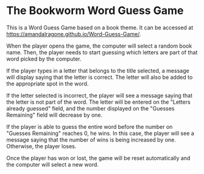 # The Bookworm Word Guess Game

This is a Word Guess Game based on a book theme. It can be accessed at https://amandalragone.github.io/Word-Guess-Game/.

When the player opens the game, the computer will select a random book name.
Then, the player needs to start guessing which letters are part of that word picked by the computer.

If the player types in a letter that belongs to the title selected, a message will display saying that the letter is correct. The letter will also be added to the appropriate spot in the word.

If the letter selected is incorrect, the player will see a message saying that the letter is not part of the word. The letter will be entered on the "Letters already guessed" field, and the number displayed on the "Guesses Remaining" field will decrease by one.

If the player is able to guess the entire word before the number on "Guesses Remaining" reaches 0, he wins. In this case, the player will see a message saying that the number of wins is being increased by one. Otherwise, the player loses.

Once the player has won or lost, the game will be reset automatically and the computer will select a new word.